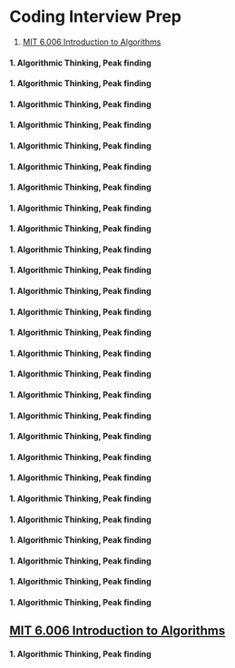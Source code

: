 # Coding Interview Prep

1. [MIT 6.006 Introduction to Algorithms](#introduction)

#### 1. Algorithmic Thinking, Peak finding
#### 1. Algorithmic Thinking, Peak finding
#### 1. Algorithmic Thinking, Peak finding
#### 1. Algorithmic Thinking, Peak finding
#### 1. Algorithmic Thinking, Peak finding
#### 1. Algorithmic Thinking, Peak finding
#### 1. Algorithmic Thinking, Peak finding
#### 1. Algorithmic Thinking, Peak finding
#### 1. Algorithmic Thinking, Peak finding
#### 1. Algorithmic Thinking, Peak finding
#### 1. Algorithmic Thinking, Peak finding
#### 1. Algorithmic Thinking, Peak finding
#### 1. Algorithmic Thinking, Peak finding
#### 1. Algorithmic Thinking, Peak finding
#### 1. Algorithmic Thinking, Peak finding
#### 1. Algorithmic Thinking, Peak finding
#### 1. Algorithmic Thinking, Peak finding
#### 1. Algorithmic Thinking, Peak finding
#### 1. Algorithmic Thinking, Peak finding
#### 1. Algorithmic Thinking, Peak finding
#### 1. Algorithmic Thinking, Peak finding
#### 1. Algorithmic Thinking, Peak finding
#### 1. Algorithmic Thinking, Peak finding
#### 1. Algorithmic Thinking, Peak finding
#### 1. Algorithmic Thinking, Peak finding
#### 1. Algorithmic Thinking, Peak finding
#### 1. Algorithmic Thinking, Peak finding
## [MIT 6.006 Introduction to Algorithms](https://youtube.com/playlist?list=PLUl4u3cNGP61Oq3tWYp6V_F-5jb5L2iHb) <a name="introduction"></a>

#### 1. Algorithmic Thinking, Peak finding
